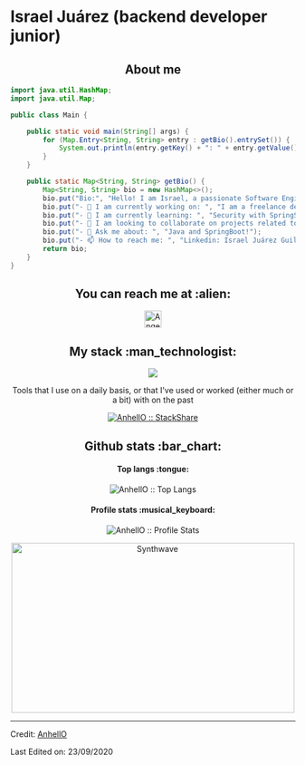 # Israel Juárez (backend developer junior)

<h2 align="center">About me</h2>

```java
import java.util.HashMap;
import java.util.Map;

public class Main {

    public static void main(String[] args) {
        for (Map.Entry<String, String> entry : getBio().entrySet()) {
            System.out.println(entry.getKey() + ": " + entry.getValue());
        }
    }

    public static Map<String, String> getBio() {
        Map<String, String> bio = new HashMap<>();
        bio.put("Bio:", "Hello! I am Israel, a passionate Software Engineering university student with a self-taught interest and experience in developing server-side (backend) projects using Java/Springboot-oriented technologies.");
        bio.put("- 🔭 I am currently working on: ", "I am a freelance developer until I have the opportunity to contribute my knowledge and skills to a company");
        bio.put("- 🌱 I am currently learning: ", "Security with SpringSecurity and Microservices");
        bio.put("- 👯 I am looking to collaborate on projects related to: ", "Java, Spring and backend");
        bio.put("- 💬 Ask me about: ", "Java and SpringBoot!");
        bio.put("- 📫 How to reach me: ", "Linkedin: Israel Juárez Guillermo");
        return bio;
    }
}
```

<h2 align="center">You can reach me at :alien:</h2>

<p align="center">

  <a href="www.linkedin.com/in/israel-juárez-guillermo-b04aa2283">
    <img src="https://www.vectorlogo.zone/logos/linkedin/linkedin-icon.svg" alt="Angel Santiago Jaime Zavala's LinkedIn Profile" height="30" width="30">
  </a>

</p>

<h2 align="center">My stack :man_technologist:</h2>
<p align="center">
  <a href="https://skillicons.dev">
    <img src="https://skillicons.dev/icons?i=java,spring,maven,hibernate,postman,postgres,mysql,idea)](https://skillicons.dev" />
  </a>
</p>


<p align="center">Tools that I use on a daily basis, or that I've used or worked (either much or a bit) with on the past</p>
<p align="center">
  <a href="https://stackshare.io/anhello/my-personal-stack">
    <img src="http://img.shields.io/badge/tech-stack-0690fa.svg?style=flat" alt="AnhellO :: StackShare" />
  </a>
</p>

<h2 align="center">Github stats :bar_chart:</h2>

<h4 align="center">Top langs :tongue:</h4>

<p align="center"><img src="https://github-readme-stats.vercel.app/api/top-langs/?username=IsraelTeo&langs_count=10&theme=tokyonight&layout=compact" alt="AnhellO :: Top Langs" /></p>

<h4 align="center">Profile stats :musical_keyboard:</h4>

<p align="center"><img src="https://github-readme-stats.vercel.app/api?username=IsraelTeo&show_icons=true&theme=synthwave" alt="AnhellO :: Profile Stats" /></p>

<p align="center"><img src="https://thumbs.gfycat.com/GoodnaturedFondGaur-size_restricted.gif" alt="Synthwave" height="300" width="500"></p>

----
Credit: [AnhellO](https://github.com/AnhellO)

Last Edited on: 23/09/2020